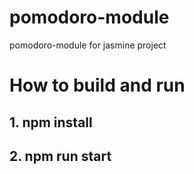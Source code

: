 # pomodoro-module
pomodoro-module for jasmine project

# How to build and run
## 1. npm install
## 2. npm run start
